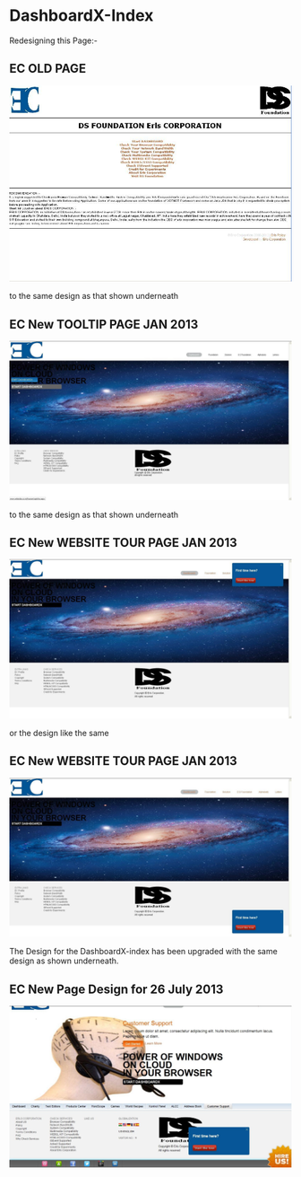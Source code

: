 DashboardX-Index
========

Redesigning this Page:-

EC OLD PAGE
-----------

![EC OLD PAGE](https://github.com/dineshkummarc/dashboardX-index/raw/master/screenshots/old-page.jpg)

to the same design as that shown underneath

EC New TOOLTIP PAGE JAN 2013
----------------------------

![EC New PAGE JAN 2013](https://github.com/dineshkummarc/dashboardX-index/raw/master/screenshots/tooltip.jpg)

to the same design as that shown underneath

EC New WEBSITE TOUR PAGE JAN 2013
---------------------------------

![EC New PAGE JAN 2013](https://github.com/dineshkummarc/dashboardX-index/raw/master/screenshots/website-tour.jpg)

or the design like the same

EC New WEBSITE TOUR PAGE JAN 2013
---------------------------------

![EC New PAGE JAN 2013](https://github.com/dineshkummarc/dashboardX-index/raw/master/screenshots/website-tour1.jpg)


The Design for the DashboardX-index has been upgraded with the same design as shown underneath.

EC New Page Design for 26 July 2013
---------------------------------

![EC New PAGE JAN 2013](https://github.com/dineshkummarc/dashboardX-index/raw/master/screenshots/ec-new-26-july-2013.jpg)



